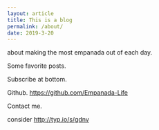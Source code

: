 ```yaml
---
layout: article
title: This is a blog
permalink: /about/
date: 2019-3-20
---
```


about making the most empanada out of each day.

Some favorite posts.

Subscribe at bottom.

Github.
https://github.com/Empanada-Life

Contact me.

consider http://typ.io/s/gdnv
